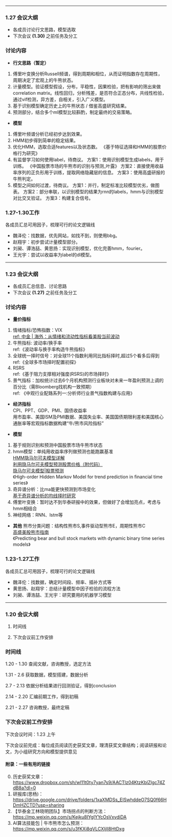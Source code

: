 ***
### 1.27 会议大纲
- 各成员讨论行文思路，模型选取 
- 下次会议 **(1.30)** 之前任务及分工
### 讨论内容  
- **行文思路（暂定）**
1. 傅里叶变换分析Russell频谱，得到周期和相位，从而证明指数存在周期性，周期决定了宏观上的牛熊状态。
2. 计量模型。验证模型假设，分布，平稳性，因果检验，把有影响的筛出来做correlation matrix。线性回归，分析残差，是否符合正态分布，共线性检验，通过vif检测，异方差，自相关，引入广义模型。
3. 基于识别模型确定历史上的牛熊状态 / 借鉴高盛研究结果。
4. 预测部分，结合多个ml模型比较斟酌，制定最终的交易策略。

- **模型**
1. 傅里叶频谱分析已经初步达到效果。
2. HMM初步得到简单的稳定结果。
3. 优化HMM，选取合适features以及状态数。
《基于特征选择和HMM的股票价格行为研究》
4. 有监督学习如何使用label，待商议。
方案1：使用识别模型生成labels，用于训练。
《中国股票市场的牛熊市的识别与预测_叶露》
方案2：直接使用收益率序列的正负形用于训练，提取网络隐藏层的信息。
方案3：使用高盛研报的牛熊判定。
5. 模型之间如何过渡，待商议。
方案1：并行，制定标准比较模型优劣，做图表。
方案2：部分串联，以识别模型的结果为rnn的labels，hmm与识别模型对比交叉验证。
方案3：构建复合信号。

### 1.27-1.30工作
各成员汇总可用因子，梳理可行的论文逻辑线  
- 魏泽伦：找数据，优先网站，如找不到，则使用bbg。
- 赵翔宇：初步尝试计量模型部分。
- 刘昶、谭浩喆、黄思扬：实现识别模型，优化完善hmm，fourier。
- 王光宇：尝试以收益率为label的dl模型。

***
### 1.23 会议大纲
- 各成员汇总信息、讨论思路  
- 下次会议 **(1.27)** 之前任务及分工
### 讨论内容  
- **量价指标**
1. 情绪指标/恐怖指数：VIX   
[ref: 中金 | 海外：从情绪和流动性指标看美股当前波动 ](https://mp.weixin.qq.com/s/Y7LfBzoImKyXoAyYxktP2w)
3. 牛熊指标: 波动率/换手率    
ref:《波动率与换手率构造牛熊指标》  
5. 全球统一择时信号：对全球11个指数利用同比指标择时,超过5个看多后得到   
ref:《全球多市场择时配置初探》  
5. RSRS    
ref:《基于阻力支撑相对强度(RSRS)的市场择时》   
6. 景气指标：加权统计过去6个月机构预测行业板块对未来一年盈利预测上调的百分比（需Bloomberg找机构一致预期）  
ref: 《中观行业配臵系列一:分析师行业景气指数构建与应用》
- **经济指标**  
CPI、PPT、GDP、PMI、国债收益率  
用市盈率、美国ISM及PMI数据、美国失业率、美国国债期限利差和美国核心通胀率等宏观指标数据构建“牛/熊市风险指标”

- **模型**
1. 基于规则识别和预测中国股票市场牛熊市状态  
2. hmm模型：单纯用收益率序列做预测也能跑赢基准    
[HMM隐马尔可夫模型详解](https://blog.csdn.net/weixin_41923961/article/details/82750687)  
[利用隐马尔可夫模型预测股票价格（附代码）](https://zhuanlan.zhihu.com/p/51418002)  
[隐马尔可夫模型|股票预测](https://zhuanlan.zhihu.com/p/108992049)  
《High-order Hidden Markov Model for trend prediction in financial time series》
4. 奇异谱分析：比ma能更快预测到市场变化  
[基于奇异谱分析的均线择时研究](https://uqer.datayes.com/v3/community/share/577cbae4228e5b8a02931e1a)
6. 傅里叶变换：暂时达不到华泰研报中的效果，但做好了会增加亮点，考虑与hmm相结合  
7. 神经网络：RNN、lstm等

- **其他**
熊市分类问题：结构性熊市S,事件驱动型熊市E，周期性熊市C  
[高盛美股熊市指南](https://m.sohu.com/a/197597545_313170)  
《Predicting bear and bull stock markets with dynamic binary time series models》

### 1.23-1.27工作
各成员汇总可用因子，梳理可行的论文逻辑线  
- 魏泽伦：找数据，确定时间段、频率、插补方式等
- 黄思扬、赵翔宇：总结计量模型中因子检验的流程方法
- 刘昶、谭浩喆、王光宇：研究要用的机器学习模型


***
### 1.20 会议大纲

1. 时间线

2. 下次会议前工作安排

### 时间线

1.20 - 1.30 查阅文献，咨询教授，选定方法

1.31 - 2.6 获取数据，模型搭建，数据分析

2.7 - 2.13 依据分析结果进行回测验证，得到conclusion

2.14 - 2.20 汇编前期工作，得到初稿

2.21 - 2.27 咨询教授，最终定稿

### 下次会议前工作安排

下次会议时间：1.23 上午

下次会议前完成：每位成员阅读历史获奖文章，理清获奖文章结构；阅读研报和论文，为小组研究方向和模型提供意见

#### 附录：一些有用的链接

0. 历史获奖文章：https://www.dropbox.com/sh/wl11t0ty7yan7s9/AACTlz04KtzKblZlgc74ZdB8a?dl=0 
1. 研报库(思杨)：https://drive.google.com/drive/folders/1xaXMDSs_EISwhddeO7SQ0f66HDmHZCTD?usp=sharing
3. 【华泰金工林晓明团队】市场拐点的判断方法：https://mp.weixin.qq.com/s/Kejku8IYgIYYcOsVxydiDA
4. AI算法技能包 | 牛市熊市怎么预测：https://mp.weixin.qq.com/s/u3fKXi8qVLCXljIl8HtDxg
